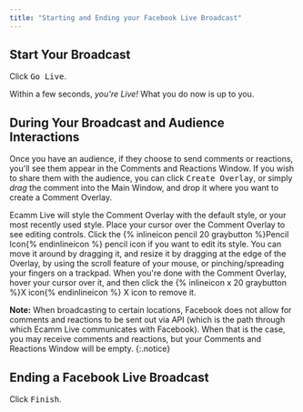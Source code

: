 ```yaml
---
title: "Starting and Ending your Facebook Live Broadcast"
---
```

## Start Your Broadcast

Click <samp class="blue">Go Live</samp>. 

Within a few seconds, _you're Live!_ What you do now is up to you.

## During Your Broadcast and Audience Interactions

Once you have an audience, if they choose to send comments or reactions, you'll see them appear in the Comments and Reactions Window. If you wish to share them with the audience, you can click <samp>Create Overlay</samp>, or simply _drag_ the comment into the Main Window, and drop it where you want to create a Comment Overlay.

Ecamm Live will style the Comment Overlay with the default style, or your most recently used style. Place your cursor over the Comment Overlay to see editing controls. Click the {% inlineicon pencil 20 graybutton %}Pencil Icon{% endinlineicon %} pencil icon if you want to edit its style. You can move it around by dragging it, and resize it by dragging at the edge of the Overlay, by using the scroll feature of your mouse, or pinching/spreading your fingers on a trackpad. When you're done with the Comment Overlay, hover your cursor over it, and then click the {% inlineicon x 20 graybutton %}X icon{% endinlineicon %} X icon to remove it.

**Note:** When broadcasting to certain locations, Facebook does not allow for comments and reactions to be sent out via API (which is the path through which Ecamm Live communicates with Facebook). When that is the case, you may receive comments and reactions, but your Comments and Reactions Window will be empty.
{:.notice}

## Ending a Facebook Live Broadcast

Click <samp class="blue">Finish</samp>.
